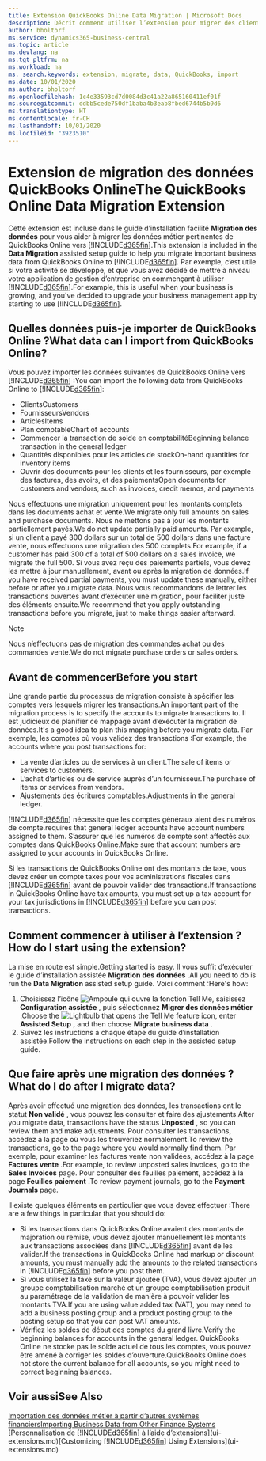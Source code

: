 ```yaml
---
title: Extension QuickBooks Online Data Migration | Microsoft Docs
description: Décrit comment utiliser l’extension pour migrer des clients, des fournisseurs, des articles, et des comptes de QuickBooks Online dans Business Central.
author: bholtorf
ms.service: dynamics365-business-central
ms.topic: article
ms.devlang: na
ms.tgt_pltfrm: na
ms.workload: na
ms. search.keywords: extension, migrate, data, QuickBooks, import
ms.date: 10/01/2020
ms.author: bholtorf
ms.openlocfilehash: 1c4e33593cd7d0084d3c41a22a865160411ef01f
ms.sourcegitcommit: ddbb5cede750df1baba4b3eab8fbed6744b5b9d6
ms.translationtype: HT
ms.contentlocale: fr-CH
ms.lasthandoff: 10/01/2020
ms.locfileid: "3923510"
---
```

# <a name="the-quickbooks-online-data-migration-extension"></a><span data-ttu-id="d3887-103">Extension de migration des données QuickBooks Online</span><span class="sxs-lookup"><span data-stu-id="d3887-103">The QuickBooks Online Data Migration Extension</span></span>

<span data-ttu-id="d3887-104">Cette extension est incluse dans le guide d’installation facilité **Migration des données** pour vous aider à migrer les données métier pertinentes de QuickBooks Online vers [!INCLUDE[d365fin](includes/d365fin_md.md)].</span><span class="sxs-lookup"><span data-stu-id="d3887-104">This extension is included in the **Data Migration** assisted setup guide to help you migrate important business data from QuickBooks Online to [!INCLUDE[d365fin](includes/d365fin_md.md)].</span></span> <span data-ttu-id="d3887-105">Par exemple, c’est utile si votre activité se développe, et que vous avez décidé de mettre à niveau votre application de gestion d’entreprise en commençant à utiliser [!INCLUDE[d365fin](includes/d365fin_md.md)].</span><span class="sxs-lookup"><span data-stu-id="d3887-105">For example, this is useful when your business is growing, and you've decided to upgrade your business management app by starting to use [!INCLUDE[d365fin](includes/d365fin_md.md)].</span></span>

## <a name="what-data-can-i-import-from-quickbooks-online"></a><span data-ttu-id="d3887-106">Quelles données puis-je importer de QuickBooks Online ?</span><span class="sxs-lookup"><span data-stu-id="d3887-106">What data can I import from QuickBooks Online?</span></span>

<span data-ttu-id="d3887-107">Vous pouvez importer les données suivantes de QuickBooks Online vers [!INCLUDE[d365fin](includes/d365fin_md.md)] :</span><span class="sxs-lookup"><span data-stu-id="d3887-107">You can import the following data from QuickBooks Online to [!INCLUDE[d365fin](includes/d365fin_md.md)]:</span></span>  

* <span data-ttu-id="d3887-108">Clients</span><span class="sxs-lookup"><span data-stu-id="d3887-108">Customers</span></span>
* <span data-ttu-id="d3887-109">Fournisseurs</span><span class="sxs-lookup"><span data-stu-id="d3887-109">Vendors</span></span>
* <span data-ttu-id="d3887-110">Articles</span><span class="sxs-lookup"><span data-stu-id="d3887-110">Items</span></span>
* <span data-ttu-id="d3887-111">Plan comptable</span><span class="sxs-lookup"><span data-stu-id="d3887-111">Chart of accounts</span></span>
* <span data-ttu-id="d3887-112">Commencer la transaction de solde en comptabilité</span><span class="sxs-lookup"><span data-stu-id="d3887-112">Beginning balance transaction in the general ledger</span></span>
* <span data-ttu-id="d3887-113">Quantités disponibles pour les articles de stock</span><span class="sxs-lookup"><span data-stu-id="d3887-113">On-hand quantities for inventory items</span></span>
* <span data-ttu-id="d3887-114">Ouvrir des documents pour les clients et les fournisseurs, par exemple des factures, des avoirs, et des paiements</span><span class="sxs-lookup"><span data-stu-id="d3887-114">Open documents for customers and vendors, such as invoices, credit memos, and payments</span></span>

<span data-ttu-id="d3887-115">Nous effectuons une migration uniquement pour les montants complets dans les documents achat et vente.</span><span class="sxs-lookup"><span data-stu-id="d3887-115">We migrate only full amounts on sales and purchase documents.</span></span> <span data-ttu-id="d3887-116">Nous ne mettons pas à jour les montants partiellement payés.</span><span class="sxs-lookup"><span data-stu-id="d3887-116">We do not update partially paid amounts.</span></span> <span data-ttu-id="d3887-117">Par exemple, si un client a payé 300 dollars sur un total de 500 dollars dans une facture vente, nous effectuons une migration des 500 complets.</span><span class="sxs-lookup"><span data-stu-id="d3887-117">For example, if a customer has paid 300 of a total of 500 dollars on a sales invoice, we migrate the full 500.</span></span> <span data-ttu-id="d3887-118">Si vous avez reçu des paiements partiels, vous devez les mettre à jour manuellement, avant ou après la migration de données.</span><span class="sxs-lookup"><span data-stu-id="d3887-118">If you have received partial payments, you must update these manually, either before or after you migrate data.</span></span> <span data-ttu-id="d3887-119">Nous vous recommandons de lettrer les transactions ouvertes avant d’exécuter une migration, pour faciliter juste des éléments ensuite.</span><span class="sxs-lookup"><span data-stu-id="d3887-119">We recommend that you apply outstanding transactions before you migrate, just to make things easier afterward.</span></span>

> [!NOTE]  
> <span data-ttu-id="d3887-120">Nous n’effectuons pas de migration des commandes achat ou des commandes vente.</span><span class="sxs-lookup"><span data-stu-id="d3887-120">We do not migrate purchase orders or sales orders.</span></span>

## <a name="before-you-start"></a><span data-ttu-id="d3887-121">Avant de commencer</span><span class="sxs-lookup"><span data-stu-id="d3887-121">Before you start</span></span>

<span data-ttu-id="d3887-122">Une grande partie du processus de migration consiste à spécifier les comptes vers lesquels migrer les transactions.</span><span class="sxs-lookup"><span data-stu-id="d3887-122">An important part of the migration process is to specify the accounts to migrate transactions to.</span></span> <span data-ttu-id="d3887-123">Il est judicieux de planifier ce mappage avant d’exécuter la migration de données.</span><span class="sxs-lookup"><span data-stu-id="d3887-123">It's a good idea to plan this mapping before you migrate data.</span></span> <span data-ttu-id="d3887-124">Par exemple, les comptes où vous validez des transactions :</span><span class="sxs-lookup"><span data-stu-id="d3887-124">For example, the accounts where you post transactions for:</span></span>  

* <span data-ttu-id="d3887-125">La vente d’articles ou de services à un client.</span><span class="sxs-lookup"><span data-stu-id="d3887-125">The sale of items or services to customers.</span></span>
* <span data-ttu-id="d3887-126">L’achat d’articles ou de service auprès d’un fournisseur.</span><span class="sxs-lookup"><span data-stu-id="d3887-126">The purchase of items or services from vendors.</span></span>  
* <span data-ttu-id="d3887-127">Ajustements des écritures comptables.</span><span class="sxs-lookup"><span data-stu-id="d3887-127">Adjustments in the general ledger.</span></span>  

[!INCLUDE[d365fin](includes/d365fin_md.md)] <span data-ttu-id="d3887-128">nécessite que les comptes généraux aient des numéros de compte.</span><span class="sxs-lookup"><span data-stu-id="d3887-128">requires that general ledger accounts have account numbers assigned to them.</span></span> <span data-ttu-id="d3887-129">S’assurer que les numéros de compte sont affectés aux comptes dans QuickBooks Online.</span><span class="sxs-lookup"><span data-stu-id="d3887-129">Make sure that account numbers are assigned to your accounts in QuickBooks Online.</span></span>

<span data-ttu-id="d3887-130">Si les transactions de QuickBooks Online ont des montants de taxe, vous devez créer un compte taxes pour vos administrations fiscales dans [!INCLUDE[d365fin](includes/d365fin_md.md)] avant de pouvoir valider des transactions.</span><span class="sxs-lookup"><span data-stu-id="d3887-130">If transactions in QuickBooks Online have tax amounts, you must set up a tax account for your tax jurisdictions in [!INCLUDE[d365fin](includes/d365fin_md.md)] before you can post transactions.</span></span>

## <a name="how-do-i-start-using-the-extension"></a><span data-ttu-id="d3887-131">Comment commencer à utiliser à l’extension ?</span><span class="sxs-lookup"><span data-stu-id="d3887-131">How do I start using the extension?</span></span>

<span data-ttu-id="d3887-132">La mise en route est simple.</span><span class="sxs-lookup"><span data-stu-id="d3887-132">Getting started is easy.</span></span> <span data-ttu-id="d3887-133">Il vous suffit d’exécuter le guide d’installation assistée **Migration des données** .</span><span class="sxs-lookup"><span data-stu-id="d3887-133">All you need to do is run the **Data Migration** assisted setup guide.</span></span> <span data-ttu-id="d3887-134">Voici comment :</span><span class="sxs-lookup"><span data-stu-id="d3887-134">Here's how:</span></span>

1. <span data-ttu-id="d3887-135">Choisissez l’icône ![Ampoule qui ouvre la fonction Tell Me](media/ui-search/search_small.png "Dites-moi ce que vous voulez faire"), saisissez **Configuration assistée** , puis sélectionnez **Migrer des données métier** .</span><span class="sxs-lookup"><span data-stu-id="d3887-135">Choose the ![Lightbulb that opens the Tell Me feature](media/ui-search/search_small.png "Tell me what you want to do") icon, enter **Assisted Setup** , and then choose **Migrate business data** .</span></span>
2. <span data-ttu-id="d3887-136">Suivez les instructions à chaque étape du guide d’installation assistée.</span><span class="sxs-lookup"><span data-stu-id="d3887-136">Follow the instructions on each step in the assisted setup guide.</span></span>

## <a name="what-do-i-do-after-i-migrate-data"></a><span data-ttu-id="d3887-137">Que faire après une migration des données ?</span><span class="sxs-lookup"><span data-stu-id="d3887-137">What do I do after I migrate data?</span></span>

<span data-ttu-id="d3887-138">Après avoir effectué une migration des données, les transactions ont le statut **Non validé** , vous pouvez les consulter et faire des ajustements.</span><span class="sxs-lookup"><span data-stu-id="d3887-138">After you migrate data, transactions have the status **Unposted** , so you can review them and make adjustments.</span></span> <span data-ttu-id="d3887-139">Pour consulter les transactions, accédez à la page où vous les trouveriez normalement.</span><span class="sxs-lookup"><span data-stu-id="d3887-139">To review the transactions, go to the page where you would normally find them.</span></span> <span data-ttu-id="d3887-140">Par exemple, pour examiner les factures vente non validées, accédez à la page **Factures vente** .</span><span class="sxs-lookup"><span data-stu-id="d3887-140">For example, to review unposted sales invoices, go to the **Sales Invoices** page.</span></span> <span data-ttu-id="d3887-141">Pour consulter des feuilles paiement, accédez à la page **Feuilles paiement** .</span><span class="sxs-lookup"><span data-stu-id="d3887-141">To review payment journals, go to the **Payment Journals** page.</span></span>  

<span data-ttu-id="d3887-142">Il existe quelques éléments en particulier que vous devez effectuer :</span><span class="sxs-lookup"><span data-stu-id="d3887-142">There are a few things in particular that you should do:</span></span>

* <span data-ttu-id="d3887-143">Si les transactions dans QuickBooks Online avaient des montants de majoration ou remise, vous devez ajouter manuellement les montants aux transactions associées dans [!INCLUDE[d365fin](includes/d365fin_md.md)] avant de les valider.</span><span class="sxs-lookup"><span data-stu-id="d3887-143">If the transactions in QuickBooks Online had markup or discount amounts, you must manually add the amounts to the related transactions in [!INCLUDE[d365fin](includes/d365fin_md.md)] before you post them.</span></span>
* <span data-ttu-id="d3887-144">Si vous utilisez la taxe sur la valeur ajoutée (TVA), vous devez ajouter un groupe comptabilisation marché et un groupe comptabilisation produit au paramétrage de la validation de manière à pouvoir valider les montants TVA.</span><span class="sxs-lookup"><span data-stu-id="d3887-144">If you are using value added tax (VAT), you may need to add a business posting group and a product posting group to the posting setup so that you can post VAT amounts.</span></span>
* <span data-ttu-id="d3887-145">Vérifiez les soldes de début des comptes du grand livre.</span><span class="sxs-lookup"><span data-stu-id="d3887-145">Verify the beginning balances for accounts in the general ledger.</span></span> <span data-ttu-id="d3887-146">QuickBooks Online ne stocke pas le solde actuel de tous les comptes, vous pouvez être amené à corriger les soldes d’ouverture.</span><span class="sxs-lookup"><span data-stu-id="d3887-146">QuickBooks Online does not store the current balance for all accounts, so you might need to correct beginning balances.</span></span>

## <a name="see-also"></a><span data-ttu-id="d3887-147">Voir aussi</span><span class="sxs-lookup"><span data-stu-id="d3887-147">See Also</span></span>

[<span data-ttu-id="d3887-148">Importation des données métier à partir d’autres systèmes financiers</span><span class="sxs-lookup"><span data-stu-id="d3887-148">Importing Business Data from Other Finance Systems</span></span>](across-import-data-configuration-packages.md)  
<span data-ttu-id="d3887-149">[Personnalisation de [!INCLUDE[d365fin](includes/d365fin_md.md)] à l’aide d’extensions](ui-extensions.md)</span><span class="sxs-lookup"><span data-stu-id="d3887-149">[Customizing [!INCLUDE[d365fin](includes/d365fin_md.md)] Using Extensions](ui-extensions.md)</span></span>  
